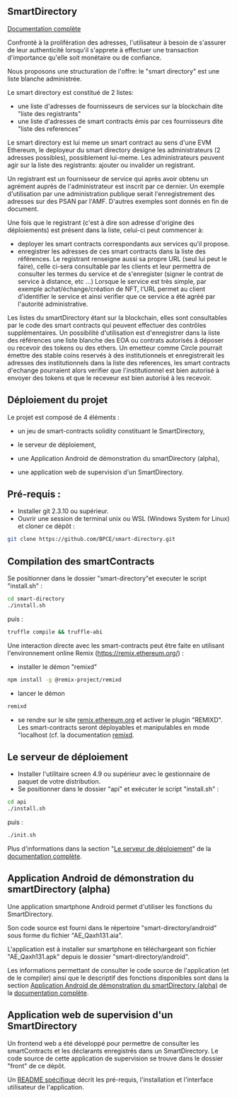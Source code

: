 
## SmartDirectory
[Documentation complète](SmartDirectory_Specifications.md)

Confronté à la prolifération des adresses, l'utilisateur à besoin de s'assurer de leur authenticité lorsqu'il s'apprete à effectuer une transaction d'importance qu'elle soit monétaire ou de confiance.

Nous proposons une structuration de l'offre: le "smart directory" est une liste blanche administrée.

Le smart directory est constitué de 2 listes:
- une liste d'adresses de fournisseurs de services sur la blockchain dite "liste des registrants"
- une liste d'adresses de smart contracts émis par ces fournisseurs dite "liste des references"

Le smart directory est lui meme un smart contract au sens d'une EVM Ethereum, le deployeur du smart directory designe les administrateurs (2 adresses possibles), possiblement lui-meme. Les administrateurs peuvent agir sur la liste des registrants: ajouter ou invalider un registrant.

Un registrant est un fournisseur de service qui après avoir obtenu un agrément auprès de l'administrateur est inscrit par ce dernier. Un exemple d'utilisation par une administration publique serait l'enregistrement des adresses sur des PSAN par l'AMF. D'autres exemples sont donnés en fin de document.

Une fois que le registrant (c'est à dire son adresse d'origine des déploiements) est présent dans la liste, celui-ci peut commencer à:
- deployer les smart contracts correspondants aux services qu'il propose.
- enregistrer les adresses de ces smart contracts dans la liste des références.
Le registrant renseigne aussi sa propre URL (seul lui peut le faire), celle ci-sera consultable par les clients et leur permettra de consulter les termes du service et de s'enregister (signer le contrat de service à distance, etc ...)
Lorsque le service est très simple, par exemple achat/échange/création de NFT, l'URL permet au client d'identifier le service et ainsi verifier que ce service a été agréé par l'autorité administrative.


Les listes du smartDirectory étant sur la blockchain, elles sont consultables par le code des smart contracts qui peuvent effectuer des contrôles supplémentaires. Un possibilité d'utilisation est d'enregistrer dans la liste des références une liste blanche des EOA ou contrats autorisés à déposer ou recevoir des tokens ou des ethers. Un emetteur comme Circle pourrait émettre des stable coins reservés à des institutionnels et enregistrerait les adresses des institutionnels dans la liste des references, les smart contracts d'echange pourraient alors verifier que l'institutionnel est bien autorisé à envoyer des tokens et que le receveur est bien autorisé à les recevoir.


## Déploiement du projet

Le projet est composé de 4 éléments :

* un jeu de smart-contracts solidity constituant le SmartDirectory,

* le serveur de déploiement,

* une Application Android de démonstration du smartDirectory (alpha),

* une application web de supervision d'un SmartDirectory.


## Pré-requis : 

* Installer git 2.3.10 ou supérieur.
* Ouvrir une session de terminal unix ou WSL (Windows System for Linux) et cloner ce dépôt :

```bash
git clone https://github.com/BPCE/smart-directory.git
```

## Compilation des smartContracts
Se positionner dans le dossier "smart-directory"et executer le script "install.sh" :

```bash
cd smart-directory
./install.sh
```
puis :

```Bash
truffle compile && truffle-abi
```
Une interaction directe avec les smart-contracts peut être faite en utilisant l'environnement online Remix 
(https://remix.ethereum.org/) :
* installer le démon "remixd"

```Bash
npm install -g @remix-project/remixd
```
* lancer le démon

```Bash
remixd
```
* se rendre sur le site [remix.ethereum.org](https://remix.ethereum.org/) et activer le plugin "REMIXD". Les 
smart-contracts seront déployables et manipulables en mode "localhost (cf. la documentation [remixd](https://remix-ide.readthedocs.io/en/latest/remixd.html).

## Le serveur de déploiement
* Installer l'utilitaire screen 4.9 ou supérieur avec le gestionnaire de paquet de votre distribution.
* Se positionner dans le dossier "api" et exécuter le script "install.sh" :

```Bash
cd api
./install.sh
```
puis :

```Bash
./init.sh
```
Plus d'informations dans la section "[Le serveur de déploiement]()" de la 
[documentation complète](SmartDirectory_Specifications.md).

## Application Android de démonstration du smartDirectory (alpha)

Une application smartphone Android permet d'utiliser les fonctions du SmartDirectory.

Son code source est fourni dans le répertoire "smart-directory/android" sous forme du fichier "AE_Qaxh131.aia".

L'application est à installer sur smartphone en téléchargeant son fichier "AE_Qaxh131.apk" depuis le dossier 
"smart-directory/android".

Les informations permettant de consulter le code source de l'application (et de le compiler) ainsi que le descriptif des
fonctions disponibles sont dans la section [Application Android de démonstration du smartDirectory (alpha)](<SmartDirectory_Specifications.md/Application Android de démonstration du smartDirectory (alpha)>) de la 
[documentation complète](SmartDirectory_Specifications.md).

## Application web de supervision d'un SmartDirectory

Un frontend web a été développé pour permettre de consulter les smartContracts et les déclarants enregistrés dans un 
SmartDirectory.
Le code source de cette application de supervision se trouve dans le dossier "front" de ce dépôt.

Un [README spécifique](/front/README.md) décrit les pré-requis, l'installation et l'interface utilisateur de 
l'application.